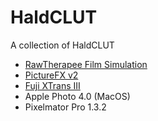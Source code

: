 # HaldCLUT
A collection of HaldCLUT

- [RawTherapee Film Simulation](http://rawpedia.rawtherapee.com/Film_Simulation)
- [PictureFX v2](http://www.digicrea.be/picturefx/)
- [Fuji XTrans III](https://blog.sowerby.me/fuji-film-simulation-profiles/)
- Apple Photo 4.0 (MacOS)
- Pixelmator Pro 1.3.2
